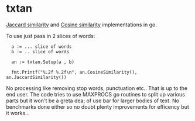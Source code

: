 # txtan

[Jaccard similarity](https://en.wikipedia.org/wiki/Jaccard_index) and [Cosine similarity](https://en.wikipedia.org/wiki/Cosine_similarity) implementations in go.


To use just pass in 2 slices of words: 
     
      a := ... slice of words
	  b := .. slice of words

	  an := txtan.Setup(a , b)

	  fmt.Printf("%.2f %.2f\n", an.CosineSimilarity(), an.JaccardSimilarity())
    
No processing like removing stop words, punctuation etc.. That is up to the end user. 
The code tries to use MAXPROCS go routines to split up various parts but it won't be a greta dea; of use bar for larger bodies of text. 
No benchmarks done either so no doubt plenty improvements for efficency but it works...
